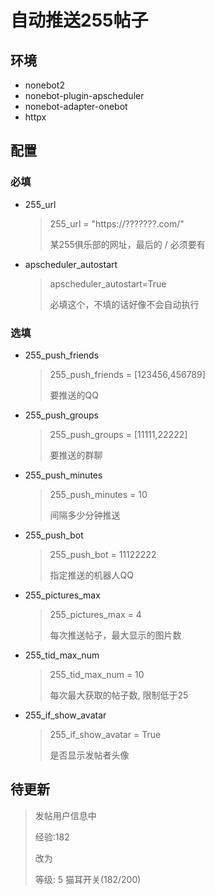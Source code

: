 # 自动推送255帖子

## 环境

+ nonebot2
+ nonebot-plugin-apscheduler
+ nonebot-adapter-onebot
+ httpx


## 配置
### 必填
+ 255_url
  > 255_url = "https://???????.com/"
  >
  > 某255俱乐部的网址，最后的 / 必须要有
+ apscheduler_autostart
  > apscheduler_autostart=True
  > 
  > 必填这个，不填的话好像不会自动执行

### 选填
+ 255_push_friends
  > 255_push_friends = [123456,456789]
  > 
  > 要推送的QQ
+ 255_push_groups
  > 255_push_groups = [11111,22222]
  > 
  > 要推送的群聊
+ 255_push_minutes
  > 255_push_minutes = 10
  > 
  > 间隔多少分钟推送
+ 255_push_bot
  > 255_push_bot = 11122222
  > 
  > 指定推送的机器人QQ
+ 255_pictures_max
    > 255_pictures_max = 4
  > 
    > 每次推送帖子，最大显示的图片数
  > 
+ 255_tid_max_num
    > 255_tid_max_num = 10
  > 
    > 每次最大获取的帖子数, 限制低于25
+ 255_if_show_avatar
  > 255_if_show_avatar = True
  > 
  > 是否显示发帖者头像 


## 待更新
> 发帖用户信息中
>
> 经验:182 
> 
> 改为
> 
> 等级: 5 猫耳开关(182/200)